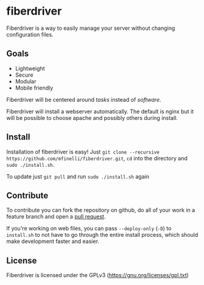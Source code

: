 fiberdriver
===========
Fiberdriver is a way to easily manage your server without changing configuration files.

Goals
-----
- Lightweight
- Secure
- Modular
- Mobile friendly

Fiberdriver will be centered around *tasks* instead of *software*.

Fiberdriver will install a webserver automatically. The default is nginx but it will be possible to choose apache and possibly others during install.

Install
------
Installation of fiberdriver is easy! Just `git clone --recursive https://github.com/mfinelli/fiberdriver.git`, `cd` into the directory and `sudo ./install.sh`.

To update just `git pull` and run `sudo ./install.sh` again

Contribute
----------
To contribute you can fork the repository on github, do all of your work in a feature branch and open a [pull request](https://help.github.com/articles/using-pull-requests).


If you're working on web files, you can pass `--deploy-only` (`-D`) to `install.sh` to not have to go through the entire install process, which should make development faster and easier.

License
------
Fiberdriver is licensed under the GPLv3 (<https://gnu.org/licenses/gpl.txt>)